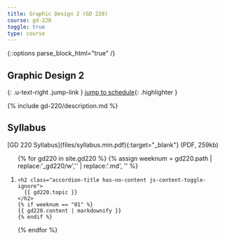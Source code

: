 ```yaml
---
title: Graphic Design 2 (GD 220)
course: gd-220
toggle: true
type: course
---
```


{::options parse_block_html="true" /}
<section>

Graphic Design 2
================

{: .u-text-right .jump-link }
[jump to schedule](#week01){: .highlighter }

{% include gd-220/description.md %}

</section>

<aside>

Syllabus
--------

<span class="highlighter">
[GD 220 Syllabus](files/syllabus.min.pdf){:target="_blank"} (PDF, 259kb)
</span>

<!-- {% include gd-220/projects.md %} -->

<!-- {% include gd-220/rubric.md %} -->

<!-- {: .button-wrapper }
<a href="{{ site.baseurl }}{% link gd-220/hints/index.md %}" class="button--bordered">
<span class="button__borders"></span>
Hints + Tips</a>

{: .button-wrapper }
<a href="{{ site.baseurl }}{% link resources.md %}" class="button--bordered">
<span class="button__borders"></span>
Resources</a> -->

</aside>

<ol class="u-list-reset schedule-list">
{% for gd220 in site.gd220 %}
{% assign weeknum = gd220.path | replace:'_gd220/w','' | replace:'.md', '' %}

  <li class="accordion-wrapper" id="week{{ weeknum }}">
    <!-- <h2 class="accordion-title{% if gd220.empty %} has-no-content js-content-toggle-ignore{% else %} js-trigger-content-toggle{% endif %}"> -->

    <h2 class="accordion-title has-no-content js-content-toggle-ignore">
      {{ gd220.topic }}
    </h2>
    {% if weeknum == "01" %}
    {{ gd220.content | markdownify }}
    {% endif %}
  </li>

{% endfor %}
</ol>
